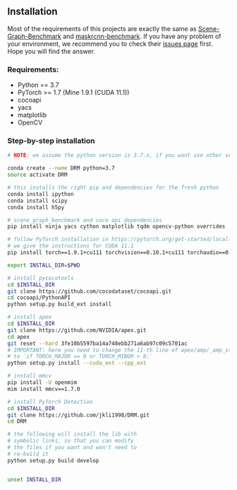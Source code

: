## Installation

Most of the requirements of this projects are exactly the same as [Scene-Graph-Benchmark](https://github.com/KaihuaTang/Scene-Graph-Benchmark.pytorch) and [maskrcnn-benchmark](https://github.com/facebookresearch/maskrcnn-benchmark). If you have any problem of your environment, we recommend you to check their [issues page](https://github.com/facebookresearch/maskrcnn-benchmark/issues) first. Hope you will find the answer.

### Requirements:
- Python == 3.7
- PyTorch >= 1.7 (Mine 1.9.1 (CUDA 11.1))
- cocoapi
- yacs
- matplotlib
- OpenCV


### Step-by-step installation

```bash
# NOTE: we assume the python version is 3.7.x, if you want use other versions, please change the 4th line of `DRM/maskrcnn_benchmark/utils/imports.py` to corresponding python version. 

conda create --name DRM python=3.7
source activate DRM

# this installs the right pip and dependencies for the fresh python
conda install ipython
conda install scipy
conda install h5py

# scene_graph_benchmark and coco api dependencies
pip install ninja yacs cython matplotlib tqdm opencv-python overrides

# follow PyTorch installation in https://pytorch.org/get-started/locally/
# we give the instructions for CUDA 11.1
pip install torch==1.9.1+cu111 torchvision==0.10.1+cu111 torchaudio==0.9.1 -f https://download.pytorch.org/whl/torch_stable.html

export INSTALL_DIR=$PWD

# install pycocotools
cd $INSTALL_DIR
git clone https://github.com/cocodataset/cocoapi.git
cd cocoapi/PythonAPI
python setup.py build_ext install

# install apex
cd $INSTALL_DIR
git clone https://github.com/NVIDIA/apex.git
cd apex
git reset --hard 3fe10b5597ba14a748ebb271a6ab97c09c5701ac
# IMPORTANT: here you need to change the 11-th line of apex/amp/_amp_state.py 
# to `if TORCH_MAJOR == 0 or TORCH_MINOR > 8:`
python setup.py install --cuda_ext --cpp_ext

# install mmcv
pip install -U openmim
mim install mmcv==1.7.0

# install PyTorch Detection
cd $INSTALL_DIR
git clone https://github.com/jkli1998/DRM.git
cd DRM

# the following will install the lib with
# symbolic links, so that you can modify
# the files if you want and won't need to
# re-build it
python setup.py build develop


unset INSTALL_DIR

